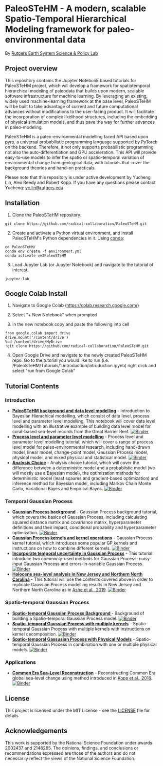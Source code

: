 # PaleoSTeHM - A modern, scalable Spatio-Temporal Hierarchical Modeling framework for paleo-environmental data
By [Rutgers Earth System Science & Policy Lab](https://earthscipol.net/)


## Project overview
This repository contains the Jupyter Notebook based tutorials for PaleoSTeHM project, which will develop a framework for spatiotemporal hierarchical modeling of paleodata that builds upon modern, scalable software infrastructure for machine learning. By leveraging an existing, widely used machine-learning framework at the base level, PaleoSTeHM will be built to take advantage of current and future computational advances without modifications to the user-facing product. It will facilitate the incorporation of complex likelihood structures, including the embedding of physical simulation models, and thus pave the way for further advances in paleo-modeling. 

PaleoSTeHM is a paleo-environmental modelling faced API based upon [pyro](https://pyro.ai/), a universal probabilistic programming language supported by [PyTorch](https://pytorch.org/) on the backend. Therefore, it not only supports probabilistic programming not also the auto-differentiation and GPU acceleration. This API will provide easy-to-use models to infer the spatio or spatio-temporal variation of environmental change from geological data, with tutorials
that cover the background theories and hand-on practicals. 

Please note that this repository is under active development by Yucheng Lin, Alex Reedy and Robert Kopp. If you have any questions please contact Yucheng: yc.lin@rutgers.edu. 

## Installation

1. Clone the PaleoSTeHM repository.

```
git clone https://github.com/radical-collaboration/PaleoSTeHM.git
```

2. Create and activate a Python virtual environment, and install PaleoSTeHM's Python 
dependencies in it. Using [conda](https://conda.io/projects/conda/en/latest/user-guide/tasks/manage-environments.html#activating-an-environment):

```
cd PaleoSTeHM/
conda env create -f environment.yml
conda activate ve3PaleoSTeHM
```

3. Load Jupyter Lab (or Jupyter Notebook) and navigate to the tutorial of interest.

```
jupyter-lab
```

## Google Colab Install

1. Navigate to Google Colab (https://colab.research.google.com/)

2. Select "+ New Notebook" when prompted

3. In the new notebook copy and paste the following into cell

```
from google.colab import drive
drive.mount('/content/drive')
%cd /content/drive/MyDrive
!git clone https://github.com/radical-collaboration/PaleoSTeHM.git
```

4. Open Google Drive and navigate to the newly created PaleoSTeHM repo. Go to the tutorial you would like to run (i.e. /PaleoSTeHM/Tutorials/1.introduction/introduction.ipynb) right click and select "run from Google Colab"



## Tutorial Contents
### Introduction
  - **[PaleoSTeHM background and data level modelling](Tutorials/1.Introduction/1.Introduction.ipynb)** - Introduction to Bayesian Hierachical modelling, which consist of data level, process level and parameter level modelling. This notebook will cover data level modelling with an illustrative example of building data level model for coral-based sea-level records from the Great Barrier Reef. [![Binder](https://mybinder.org/badge_logo.svg)](https://mybinder.org/v2/gh/radical-collaboration/PaleoSTeHM/HEAD?labpath=Tutorials%2F1.Introduction%2F1.Introduction.ipynb)
  - **[Process level and parameter level modelling](Tutorials/1.Introduction/2.Process_level_modelling.ipynb)** - Process level and parameter level modelling tutorial, which will cover a range of process level model for paleo-environmental research, including hand-drawn model, linear model, change-point model, Gaussian Process model, physical model, and mixed physical and statistical model. [![Binder](https://mybinder.org/badge_logo.svg)](https://mybinder.org/v2/gh/radical-collaboration/PaleoSTeHM/HEAD?labpath=Tutorials%2F1.Introduction%2F2.Process_level_modelling.ipynb)
  - **[Analysis Choice](Tutorials/1.Introduction/3.Analysis_Choice.ipynb)** - Analysis choice tutorial, which will cover the difference between a deterministic model and a probablistic model (we will mostly use a Bayesian model), the optimization methods for deterministic model (least sqaures and gradient-based optimization) and inference method for Bayesian model, including Markov Chain Monte Carlo, Variational Bayes and Empirical Bayes. [![Binder](https://mybinder.org/badge_logo.svg)](https://mybinder.org/v2/gh/radical-collaboration/PaleoSTeHM/HEAD?labpath=Tutorials%2F1.Introduction%2F3.Analysis_Choice.ipynb)

### Temporal Gaussian Process
  - **[Gaussian Process background](Tutorials/2.Temporal_GP/4.GP_background.ipynb)** - Gaussian Process background tutorial, which covers the basics of Gaussian Process, including calculating squared distance matrix and covariance matrix, hyperparameter definitions and their impact, conditional probability and hyperparameter optimization. [![Binder](https://mybinder.org/badge_logo.svg)](https://mybinder.org/v2/gh/radical-collaboration/PaleoSTeHM/HEAD?labpath=Tutorials%2F2.Temporal_GP%2F4.GP_background.ipynb)
  - **[Gaussian Process kernels and kernel operations](Tutorials/2.Temporal_GP/5.GP_kernels_and_operation.ipynb)** - Gaussian Process kernel tutorial, which introduces some popular GP kernels and instructions on how to combine different kernels. [![Binder](https://mybinder.org/badge_logo.svg)](https://mybinder.org/v2/gh/radical-collaboration/PaleoSTeHM/HEAD?labpath=Tutorials%2F2.Temporal_GP%2F5.GP_kernels_and_operation.ipynb)
  - **[Incorporate temporal uncertainty in Gaussian Process](Tutorials/2.Temporal_GP/6.Temporal_uncer.ipynb)**  - This tutorial introduce two commonly-used methods for Gaussian Process: noisy-input Gaussian Process and errors-in-variable Gaussian Process. [![Binder](https://mybinder.org/badge_logo.svg)](https://mybinder.org/v2/gh/radical-collaboration/PaleoSTeHM/HEAD?labpath=Tutorials%2F2.Temporal_GP%2F6.Temporal_uncer.ipynb)
  - **[Holocene sea-level analysis in New Jersey and Northern North Carolina](Tutorials/2.Temporal_GP/7.NJ_NNC_RSL.ipynb)**  - This tutorial will use the contents covered above in order to replicate Gaussian Process modelling results in New Jersey and Northern North Carolina as in [Ashe et al., 2019](https://www.sciencedirect.com/science/article/abs/pii/S0277379118302130). [![Binder](https://mybinder.org/badge_logo.svg)](https://mybinder.org/v2/gh/radical-collaboration/PaleoSTeHM/HEAD?labpath=Tutorials%2F2.Temporal_GP%2F7.NJ_NNC_RSL.ipynb)

### Spatio-temporal Gaussian Process 
 - **[Spatio-temporal Gaussian Process Background ](Tutorials/3.ST_GP/8.STGP_background.ipynb)** - Background of building a Spatio-temporal Gaussian Process model. [![Binder](https://mybinder.org/badge_logo.svg)](https://mybinder.org/v2/gh/radical-collaboration/PaleoSTeHM/HEAD?labpath=Tutorials%2F3.ST_GP%2F8.STGP_background.ipynb)
 - **[Spatio-temporal Gaussian Process with multiple kernels](Tutorials/3.ST_GP/9.STGP_kernels.ipynb)** - Spatio-temporal Gaussian Process with multiple kernels with instructions on kernel decomposition.  [![Binder](https://mybinder.org/badge_logo.svg)](https://mybinder.org/v2/gh/radical-collaboration/PaleoSTeHM/HEAD?labpath=Tutorials%2F3.ST_GP%2F9.STGP_kernels.ipynb)
 - **[Spatio-temporal Gassusian Process with Physical Models](Tutorials/3.ST_GP/10.STGP_with_physical_model.ipynb)** - Spatio-temporal Gaussian Process in combination with one or multiple physical models. [![Binder](https://mybinder.org/badge_logo.svg)](https://mybinder.org/v2/gh/radical-collaboration/PaleoSTeHM/HEAD?labpath=Tutorials%2F3.ST_GP%2F10.STGP_with_physical_model.ipynb)

### Applications
 - **[Common Era Sea-Level Reconstruction](Tutorials/4.Applications/Kopp_et_al_2016.ipynb)** - Reconstructing Common Era global sea-level change using method introduced in [Kopp et al., 2016](https://www.pnas.org/doi/abs/10.1073/pnas.1517056113). [![Binder](https://mybinder.org/badge_logo.svg)](https://mybinder.org/v2/gh/radical-collaboration/PaleoSTeHM/HEAD?labpath=Tutorials%2F4.Applications%2FKopp_et_al_2016.ipynb)


## License

This project is licensed under the MIT License - see the [LICENSE](./LICENSE) file for details

## Acknowledgements

This work is supported by the National Science Foundation under awards 2002437 and 2148265. The opinions, findings, and conclusions or recommendations expressed are those of the authors and do not necessarily reflect the views of the National Science Foundation.
